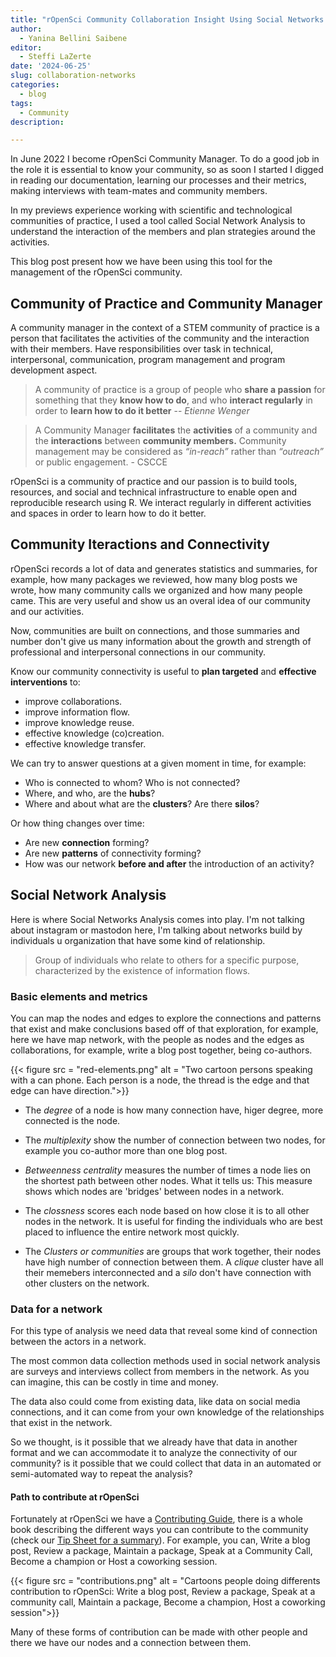 ```yaml
---
title: "rOpenSci Community Collaboration Insight Using Social Networks Analysis"
author: 
  - Yanina Bellini Saibene
editor:
  - Steffi LaZerte
date: '2024-06-25'
slug: collaboration-networks
categories:
  - blog
tags:
  - Community
description: 

---
```



In June 2022 I become rOpenSci Community Manager.  To do a good job in the role it is essential to know your community, so as soon I started I digged in reading our documentation, learning our processes and their metrics, making interviews with team-mates and community members.

In my previews experience working with scientific and technological communities of practice, I used a tool called Social Network Analysis to understand the interaction of the members and plan strategies around the activities. 

This blog post present how we have been using this tool for the management of the rOpenSci community.

## Community of Practice and Community Manager

A community manager in the context of a STEM community of practice is a person that facilitates the activities of the community and the interaction with their members.  Have responsibilities over task in technical, interpersonal, communication, program management and program development aspect.

> A community of practice is a group of people who **share a 
passion** for something that they **know 
how to do**, and who **interact regularly** 
in order to **learn how to do it better** -- _Etienne Wenger_

> A Community Manager **facilitates** the **activities** of a community and the **interactions** between **community members.** 
Community management may be considered as _“in-reach”_ rather than _“outreach”_ or public engagement. - CSCCE

rOpenSci is a community of practice and our passion is to build tools, resources, and social and technical infrastructure to enable open and reproducible research using R. We interact regularly in different activities and spaces in order to learn how to do it better.

## Community Iteractions and Connectivity

rOpenSci records a lot of data and generates statistics and summaries, for example, how many packages we reviewed, how many blog posts we wrote, how many community calls we organized and how many people came. This are very useful and show us an overal idea of our community and our activities.

Now, communities are built on connections, and those summaries and number don't give us many information about the growth and strength of professional and interpersonal connections in our community.

Know our community connectivity is useful to __plan targeted__ and __effective interventions__ to:

- improve collaborations.
- improve information flow.
- improve knowledge reuse.
- effective knowledge (co)creation.
- effective knowledge transfer.

We can try to answer questions at a given moment in time, for example:

- Who is connected to whom? Who is not connected?
- Where, and who, are the __hubs__?
- Where and about what are the __clusters__? Are there __silos__?

Or how thing changes over time:

- Are new __connection__ forming?
- Are new __patterns__ of connectivity forming?
- How was our network __before and after__ the introduction of an activity?

## Social Network Analysis

Here is where Social Networks Analysis comes into play. I'm not talking about instagram or mastodon here, I'm talking about networks build by individuals u organization that have some kind of relationship.

> Group of individuals who relate to others for a specific purpose, characterized by the existence of information flows.

### Basic elements and metrics

You can map the nodes and edges to explore the connections and patterns that exist
and make conclusions based off of that exploration, for example, here we have map network, with the people as nodes and the edges as collaborations, for example, write a blog post together, being co-authors.

{{< figure src = "red-elements.png" alt = "Two cartoon persons speaking with a can phone. Each person is a node, the thread is the edge and that edge can have direction.">}}


* The *degree* of a node is how many connection have, higer degree, more connected is the node.

* The *multiplexity* show the number of connection between two nodes, for example
you co-author more than one blog post.

* *Betweenness centrality* measures the number of times a node lies on the shortest path between other nodes. What it tells us: This measure shows which nodes are 'bridges' between nodes in a network.

* The *clossness* scores each node based on how close it is to all other nodes in the network.
It is useful for finding the individuals who are best placed to influence the entire network most quickly.

* The *Clusters or communities* are groups that work together, their nodes have high number of connection between them. A *clique* cluster have all their memebers interconnected and a *silo* don't have connection with other clusters on the network.

### Data for a network

For this type of analysis we need data that reveal some kind of connection between the actors in a network.

The most common data collection methods used in social network analysis are surveys and interviews collect from members in the network. As you can imagine, this can be costly in time and money.  

The data also could come from existing data, like data on social media connections, and it can come from your own knowledge of the relationships that exist in the network.

So we thought, is it possible that we already have that data in another format and we can accommodate it to analyze the connectivity of our community? is it possible that we could collect that data in an automated or semi-automated way to repeat the analysis?


#### Path to contribute at rOpenSci

Fortunately at rOpenSci we have a [Contributing Guide](https://contributing.ropensci.org/), there is a whole book describing the different ways you can contribute to the community (check our [Tip Sheet for a summary](/blog/2022/09/13/contributing-ropensci/)). For example, you can, Write a blog post, Review a package, Maintain a package, Speak at a Community Call, Become a champion or Host a coworking session. 

{{< figure src = "contributions.png" alt = "Cartoons people doing differents contribution to rOpenSci: Write a blog post, Review a package, Speak at a community call, Maintain a package, Become a champion, Host a coworking session">}}

Many of these forms of contribution can be made with other people and there we have our nodes and a connection between them.








